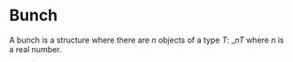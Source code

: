 # Bunch

A bunch is a structure where there are $n$ objects of a type $T$: $\_nT$ where $n$ is a real number.
